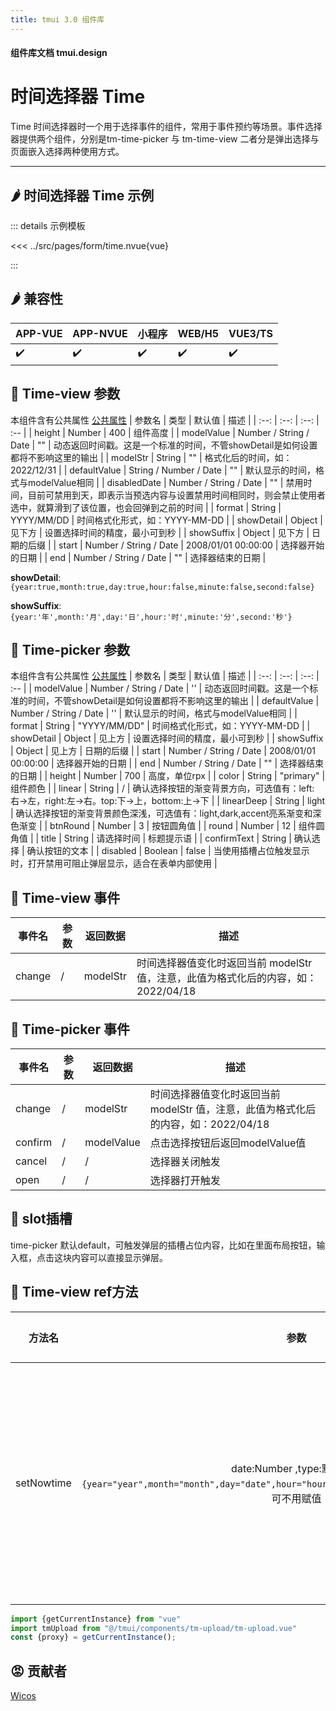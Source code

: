 ```yaml
---
title: tmui 3.0 组件库
---
```


<script setup>
import webview from '../components/mobileWebview.vue'
</script>

#### 组件库文档 tmui.design

# 时间选择器 Time
Time 时间选择器时一个用于选择事件的组件，常用于事件预约等场景。事件选择器提供两个组件，分别是tm-time-picker 与 tm-time-view 二者分是弹出选择与页面嵌入选择两种使用方式。

---

## :hot_pepper: 时间选择器 Time 示例

<webview url="https://tmui.design/h5/#/pages/form/time"></webview>

::: details 示例模板

<<< ../src/pages/form/time.nvue{vue}

:::

## :hot_pepper: 兼容性

| APP-VUE | APP-NVUE | 小程序 | WEB/H5 | VUE3/TS |
| --- | --- | --- | --- | --- |
| :heavy_check_mark: | :heavy_check_mark: | :heavy_check_mark: | :heavy_check_mark: | :heavy_check_mark: |

## :seedling: Time-view 参数

本组件含有公共属性 [公共属性](/spec/组件公共样式.html)
| 参数名 | 类型 | 默认值 | 描述 |
| :--: | :--: | :--: | :-- |
| height | Number | 400 | 组件高度 |
| modelValue | Number / String / Date | "" | 动态返回时间戳。这是一个标准的时间，不管showDetail是如何设置都将不影响这里的输出 |
| modelStr | String | "" | 格式化后的时间，如：2022/12/31 |
| defaultValue | String / Number / Date | "" | 默认显示的时间，格式与modelValue相同 |
| disabledDate | Number / String / Date | "" | 禁用时间，目前可禁用到天，即表示当预选内容与设置禁用时间相同时，则会禁止使用者选中，就算滑到了该位置，也会回弹到之前的时间 |
| format | String | YYYY/MM/DD | 时间格式化形式，如：YYYY-MM-DD |
| showDetail | Object | 见下方 | 设置选择时间的精度，最小可到秒 |
| showSuffix | Object | 见下方 | 日期的后缀 |
| start | Number / String / Date | 2008/01/01 00:00:00 | 选择器开始的日期 |
| end | Number / String / Date | "" | 选择器结束的日期 |

**showDetail**:```{year:true,month:true,day:true,hour:false,minute:false,second:false}```

**showSuffix**:```{year:'年',month:'月',day:'日',hour:'时',minute:'分',second:'秒'}```

## :seedling: Time-picker 参数
本组件含有公共属性 [公共属性](/spec/组件公共样式.html)
| 参数名 | 类型 | 默认值 | 描述 |
| :--: | :--: | :--: | :-- |
| modelValue | Number / String / Date | '' | 动态返回时间戳。这是一个标准的时间，不管showDetail是如何设置都将不影响这里的输出 |
| defaultValue | Number / String / Date | '' | 默认显示的时间，格式与modelValue相同 |
| format | String | "YYYY/MM/DD" | 时间格式化形式，如：YYYY-MM-DD |
| showDetail | Object | 见上方 | 设置选择时间的精度，最小可到秒 |
| showSuffix | Object | 见上方 | 日期的后缀 |
| start | Number / String / Date | 2008/01/01 00:00:00 | 选择器开始的日期 |
| end | Number / String / Date | "" | 选择器结束的日期 |
| height | Number | 700 | 高度，单位rpx |
| color | String | "primary" | 组件颜色 |
| linear | String | / | 确认选择按钮的渐变背景方向，可选值有：left:右->左，right:左->右。top:下->上，bottom:上->下 | 
| linearDeep | String | light | 确认选择按钮的渐变背景颜色深浅，可选值有：light,dark,accent亮系渐变和深色渐变 |
| btnRound | Number | 3 | 按钮圆角值 |
| round | Number | 12 | 组件圆角值 |
| title | String | 请选择时间 | 标题提示语 |
| confirmText | String | 确认选择 | 确认按钮的文本 |
| disabled | Boolean | false | 当使用插槽占位触发显示时，打开禁用可阻止弹层显示，适合在表单内部使用 |

## :rose: Time-view 事件

| 事件名 | 参数 | 返回数据 | 描述 |
| --- | --- | --- | --- |
| change | / | modelStr | 时间选择器值变化时返回当前 modelStr 值，注意，此值为格式化后的内容，如：2022/04/18 |

## :rose: Time-picker 事件

| 事件名 | 参数 | 返回数据 | 描述 |
| --- | --- | --- | --- |
| change | / | modelStr | 时间选择器值变化时返回当前 modelStr 值，注意，此值为格式化后的内容，如：2022/04/18 |
| confirm | / | modelValue | 点击选择按钮后返回modelValue值 |
| cancel | / | / | 选择器关闭触发 |
| open | / | / | 选择器打开触发 |

## :corn: slot插槽

time-picker 默认default，可触发弹层的插槽占位内容，比如在里面布局按钮，输入框，点击这块内容可以直接显示弹层。

## :green_salad: Time-view ref方法

| 方法名 | 参数 | 返回值 | 描述 |
| :--: | :--: | :--: | :-- |
| setNowtime | date:Number ,type:默认值为```{year="year",month="month",day="date",hour="hour",minute="minute",second="second"}```，可不用赋值 | 通过ref修改目标时间选择器的当前值 |

```ts
import {getCurrentInstance} from "vue"
import tmUpload from "@/tmui/components/tm-upload/tm-upload.vue"
const {proxy} = getCurrentInstance();


```

## :rage: 贡献者

[Wicos](http://wicos.me)